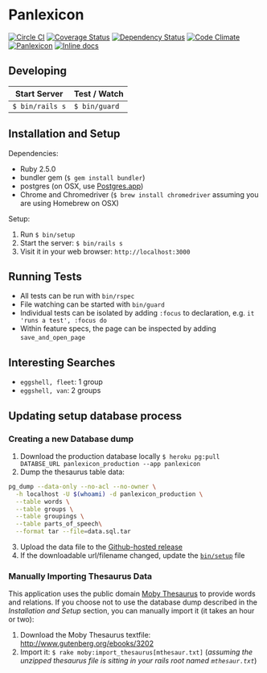 Panlexicon
==========

[![Circle CI](https://circleci.com/gh/bensheldon/panlexicon-rails.svg?style=shield)](https://circleci.com/gh/bensheldon/panlexicon-rails)
[![Coverage Status](https://coveralls.io/repos/bensheldon/panlexicon-rails/badge.png?branch=master)](https://coveralls.io/r/bensheldon/panlexicon-rails?branch=master)
[![Dependency Status](https://gemnasium.com/bensheldon/panlexicon-rails.png)](https://gemnasium.com/bensheldon/panlexicon-rails)
[![Code Climate](https://codeclimate.com/github/bensheldon/panlexicon-rails.svg)](https://codeclimate.com/github/bensheldon/panlexicon-rails)
[![Panlexicon](http://img.shields.io/badge/words-103,256-blue.svg)](http://panlexicon.com)
[![Inline docs](http://inch-ci.org/github/bensheldon/panlexicon-rails.svg?branch=master)](http://inch-ci.org/github/bensheldon/panlexicon-rails)

Developing
----------

Start Server | Test / Watch
-------------|-----------
`$ bin/rails s` | `$ bin/guard`

Installation and Setup
----------------------

Dependencies:
- Ruby 2.5.0
- bundler gem (`$ gem install bundler`)
- postgres (on OSX, use [Postgres.app](http://postgresapp.com/))
- Chrome and Chromedriver (`$ brew install chromedriver` assuming you are using Homebrew on OSX)

Setup:
1. Run `$ bin/setup`
2. Start the server: `$ bin/rails s`
3. Visit it in your web browser: `http://localhost:3000`

Running Tests
-------------

- All tests can be run with `bin/rspec`
- File watching can be started with `bin/guard`
- Individual tests can be isolated by adding `:focus` to declaration, e.g. `it 'runs a test', :focus do`
- Within feature specs, the page can be inspected by adding `save_and_open_page`

Interesting Searches
--------------------

- `eggshell, fleet`: 1 group
- `eggshell, van`: 2 groups


## Updating setup database process

### Creating a new Database dump

1. Download the production database locally `$ heroku pg:pull DATABSE_URL panlexicon_production --app panlexicon`
2. Dump the thesaurus table data:
  ```bash
  pg_dump --data-only --no-acl --no-owner \
    -h localhost -U $(whoami) -d panlexicon_production \
    --table words \
    --table groups \
    --table groupings \
    --table parts_of_speech\
    --format tar --file=data.sql.tar
  ```
3. Upload the data file to the [Github-hosted release](https://github.com/bensheldon/panlexicon-rails/releases/tag/v1)
4. If the downloadable url/filename changed, update the [`bin/setup`](bin/setup) file

### Manually Importing Thesaurus Data

This application uses the public domain [Moby Thesaurus](http://www.gutenberg.org/ebooks/3202) to provide words and relations. If you choose not to use the database dump described in the _Installation and Setup_ section, you can manually import it (it takes an hour or two):

1. Download the Moby Thesaurus textfile: http://www.gutenberg.org/ebooks/3202
2. Import it: `$ rake moby:import_thesaurus[mthesaur.txt]` (_assuming the unzipped thesaurus file is sitting in your rails root named `mthesaur.txt`_)
